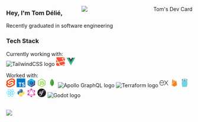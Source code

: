 <a align="right" href="https://app.daily.dev/tomdelie"><img align="right" src="https://api.daily.dev/devcards/d6bcc1ab72df4a63937d2624aa3ec1df.png?r=rop" width="300" alt="Tom's Dev Card"/></a>

<h3>Hey, I'm Tom Délié,</h3>
<p>Recently graduated in software engineering</p>
<h3>Tech Stack</h3>
<p>
  <span>Currently working with:</span><br /> 
  <img src="https://i.imgur.com/BJwQVYn.png" title="TailwindCSS" alt="TailwindCSS logo" width="24" />
  <img src="https://raw.githubusercontent.com/devicons/devicon/master/icons/laravel/laravel-plain.svg" title="Laravel" alt="Laravel logo" width="24" />
  <img src="https://raw.githubusercontent.com/devicons/devicon/c7d326b6009e60442abc35fa45706d6f30ee4c8e/icons/vuejs/vuejs-original.svg" title="VueJS" alt="VueJS logo" width="24" />
</p>
<p>
  <span>Worked with:</span><br />
  <img src="https://raw.githubusercontent.com/devicons/devicon/00f02ef57fb7601fd1ddcc2fe6fe670fef3ae3e4/icons/svelte/svelte-original.svg" title="Svelte" width="24" />
  <img src="https://raw.githubusercontent.com/devicons/devicon/master/icons/typescript/typescript-original.svg" title="TypeScript" alt="TypeScript logo" width="24" />
  <img src="https://raw.githubusercontent.com/devicons/devicon/c7d326b6009e60442abc35fa45706d6f30ee4c8e/icons/sequelize/sequelize-original.svg" title="Sequelize" alt="Sequelize logo" width="24" />
  <img src="https://raw.githubusercontent.com/devicons/devicon/c7d326b6009e60442abc35fa45706d6f30ee4c8e/icons/nodejs/nodejs-original.svg" title="NodeJS" alt="NodeJS logo" width="24" />
  <img src="https://raw.githubusercontent.com/devicons/devicon/master/icons/mongodb/mongodb-original.svg" title="MongoDB" alt="MongoDB logo" width="24" />
  <img src="https://i.imgur.com/aP5my5K.png" title="Apollo GraphQL" alt="Apollo GraphQL logo" width="24" />
  <img src="https://i.imgur.com/rv4QFeV.png" title="Terraform" alt="Terraform logo" width="24" />
  <img src="https://raw.githubusercontent.com/devicons/devicon/master/icons/express/express-original.svg" title="Express" alt="Express logo" width="24" />
  <img src="https://raw.githubusercontent.com/devicons/devicon/c7d326b6009e60442abc35fa45706d6f30ee4c8e/icons/firebase/firebase-plain.svg" title="Firebase" alt="Firebase logo" width="24" />
  <img src="https://raw.githubusercontent.com/devicons/devicon/c7d326b6009e60442abc35fa45706d6f30ee4c8e/icons/go/go-original.svg" title="Go" alt="Go logo" width="24" />
  <img src="https://raw.githubusercontent.com/devicons/devicon/c7d326b6009e60442abc35fa45706d6f30ee4c8e/icons/react/react-original.svg" title="React" alt="React logo" width="24" />
  <img src="https://raw.githubusercontent.com/devicons/devicon/c7d326b6009e60442abc35fa45706d6f30ee4c8e/icons/python/python-original.svg" title="Python" alt="Python logo" width="24" />
  <img src="https://raw.githubusercontent.com/devicons/devicon/c7d326b6009e60442abc35fa45706d6f30ee4c8e/icons/graphql/graphql-plain.svg" title="GraphQL" alt="GraphQL logo" width="24" />
  <img src="https://raw.githubusercontent.com/devicons/devicon/master/icons/symfony/symfony-original.svg" title="Symfony" alt="Symfony logo" width="24" />
  <img src="https://i.imgur.com/6p9raMd.png" title="Godot" alt="Godot logo" width="24">
</p><br>

<a href="https://github.com/anuraghazra/github-readme-stats">
  <img src="https://github-readme-stats.vercel.app/api/top-langs/?username=tomdelie&layout=compact&theme=radical&hide=css,html" />
</a>
